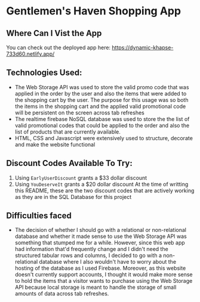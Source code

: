 # Gentlemen's Haven Shopping App

## Where Can I Vist the App
You can check out the deployed app here: https://dynamic-khapse-733d60.netlify.app/

## Technologies Used:
- The Web Storage API was used to store the valid promo code that was applied in the order by the user and also the items that were added to the shopping cart by the user. The purpose for this usage was so both the items in the shopping cart and the applied valid promotional code will be persistent on the screen across tab refreshes
- The realtime firebase NoSQL database was used to store the the list of valid promotional codes that could be applied to the order and also the list of products that are currently available.
- HTML, CSS and Javascript were extensively used to structure, decorate and make the website functional

## Discount Codes Available To Try:
1. Using `EarlyUserDiscount` grants a $33 dollar discount
2. Using `YouDeserveIt` grants a $20 dollar discount
At the time of writting this README, these are the two discount codes that are actively working as they are in the SQL Database for this project

## Difficulties faced
- The decision of whether I should go with a relational or non-relational database and whether it made sense to use the Web Storage API was something that stumped me for a while. However, since this web app had information that'd frequently change and I didn't need the structured tabular rows and columns, I decided to go with a non-relational database where I also wouldn't have to worry about the hosting of the database as I used Firebase. Moreover, as this website doesn't currently support accounts, I thought it would make more sense to hold the items that a visitor wants to purchase using the Web Storage API because local storage is meant to handle the storage of small amounts of data across tab refreshes.
